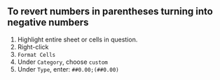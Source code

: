 
## To revert numbers in parentheses turning into negative numbers

1. Highlight entire sheet or cells in question. 
2. Right-click
3. ```Format Cells```
4. Under ```Category```, choose ```custom```
5. Under ```Type```, enter: ```##0.00;(##0.00)```
